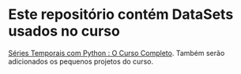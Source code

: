 # Este repositório contém DataSets usados no curso 
[Séries Temporais com Python : O Curso Completo](https://www.udemy.com/share/102dcOBUYTdVZaQ3w=/).
Também serão adicionados os pequenos projetos do curso.
